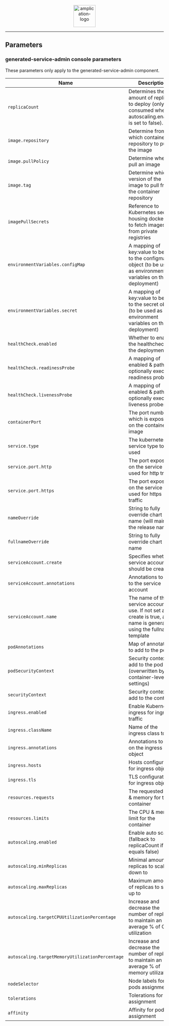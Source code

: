 <p align="center">
  <a href="https://amplication.com" target="_blank">
    <img alt="amplication-logo" height="70" alt="Amplication Logo" src="https://amplication.com/images/amplication-logo-purple.svg"/>
  </a>
</p>

---

## Parameters

### generated-service-admin console parameters

These parameters only apply to the generated-service-admin component.

| Name                                            | Description                                                                                                            | Value                                                                              |
| ----------------------------------------------- | ---------------------------------------------------------------------------------------------------------------------- | ---------------------------------------------------------------------------------- |
| `replicaCount`                                  | Determines the amount of replicas to deploy (only consumed when autoscaling.enabled is set to false).                  | `1`                                                                                |
| `image.repository`                              | Determine from which container repository to pull the image                                                            | `439403303254.dkr.ecr.us-east-1.amazonaws.com/amplication-generated-service-admin` |
| `image.pullPolicy`                              | Determine when to pull an image                                                                                        | `IfNotPresent`                                                                     |
| `image.tag`                                     | Determine which version of the image to pull from the container repository                                             | `""`                                                                               |
| `imagePullSecrets`                              | Reference to Kubernetes secrets housing dockercfg to fetch images from private registries                              | `[]`                                                                               |
| `environmentVariables.configMap`                | A mapping of key:value to be add to the configmap object (to be used as environment variables on the deployment)       | `{}`                                                                               |
| `environmentVariables.secret`                   | A mapping of key:value to be add to the secret object (to be used as environment variables on the deployment)          | `{}`                                                                               |
| `healthCheck.enabled`                           | Whether to enable the healthcheck on the deployment                                                                    | `false`                                                                            |
| `healthCheck.readinessProbe`                    | A mapping of enabled & path to optionally execute readiness probes                                                     | `{}`                                                                               |
| `healthCheck.livenessProbe`                     | A mapping of enabled & path to optionally execute liveness probes                                                      | `{}`                                                                               |
| `containerPort`                                 | The port number which is exposed on the container image                                                                | `3001`                                                                             |
| `service.type`                                  | The kubernetes service type to be used                                                                                 | `ClusterIP`                                                                        |
| `service.port.http`                             | The port exposed on the service to be used for http traffic                                                            | `80`                                                                               |
| `service.port.https`                            | The port exposed on the service to be used for https traffic                                                           | `443`                                                                              |
| `nameOverride`                                  | String to fully override chart name (will maintain the release name)                                                   | `""`                                                                               |
| `fullnameOverride`                              | String to fully override chart name                                                                                    | `""`                                                                               |
| `serviceAccount.create`                         | Specifies whether a service account should be created                                                                  | `true`                                                                             |
| `serviceAccount.annotations`                    | Annotations to add to the service account                                                                              | `{}`                                                                               |
| `serviceAccount.name`                           | The name of the service account to use. If not set and create is true, a name is generated using the fullname template | `""`                                                                               |
| `podAnnotations`                                | Map of annotations to add to the pods                                                                                  | `{}`                                                                               |
| `podSecurityContext`                            | Security context to add to the pod (overwritten by container-level settings)                                           | `{}`                                                                               |
| `securityContext`                               | Security context to add to the container                                                                               | `{}`                                                                               |
| `ingress.enabled`                               | Enable Kubernetes ingress for ingress traffic                                                                          | `false`                                                                            |
| `ingress.className`                             | Name of the ingress class to use                                                                                       | `""`                                                                               |
| `ingress.annotations`                           | Annotations to add on the ingress object                                                                               | `{}`                                                                               |
| `ingress.hosts`                                 | Hosts configuration for ingress object                                                                                 | `[]`                                                                               |
| `ingress.tls`                                   | TLS configuration for ingress object                                                                                   | `[]`                                                                               |
| `resources.requests`                            | The requested CPU & memory for the container                                                                           | `{}`                                                                               |
| `resources.limits`                              | The CPU & memory limit for the container                                                                               | `{}`                                                                               |
| `autoscaling.enabled`                           | Enable auto scaling (fallback to replicaCount if equals false)                                                         | `false`                                                                            |
| `autoscaling.minReplicas`                       | Minimal amount of replicas to scale down to                                                                            | `1`                                                                                |
| `autoscaling.maxReplicas`                       | Maximum amount of replicas to scale up to                                                                              | `10`                                                                               |
| `autoscaling.targetCPUUtilizationPercentage`    | Increase and decrease the number of replicas to maintain an average % of CPU utilization                               | `80`                                                                               |
| `autoscaling.targetMemoryUtilizationPercentage` | Increase and decrease the number of replicas to maintain an average % of memory utilization                            | `80`                                                                               |
| `nodeSelector`                                  | Node labels for pods assignment                                                                                        | `{}`                                                                               |
| `tolerations`                                   | Tolerations for pods assignment                                                                                        | `[]`                                                                               |
| `affinity`                                      | Affinity for pods assignment                                                                                           | `{}`                                                                               |
